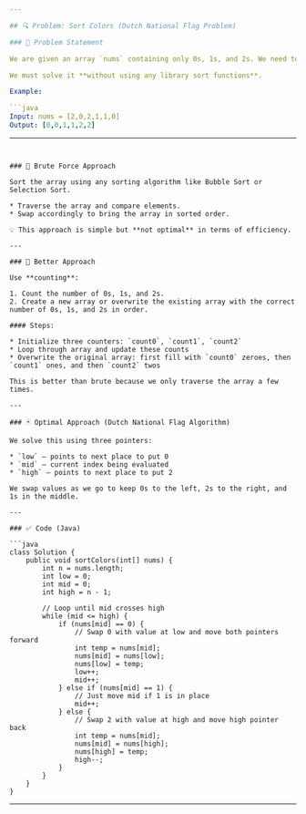 ```yaml
---

## 🔍 Problem: Sort Colors (Dutch National Flag Problem)

### 📅 Problem Statement

We are given an array `nums` containing only 0s, 1s, and 2s. We need to **sort the array in-place** so that all 0s come first, followed by all 1s, and then all 2s.

We must solve it **without using any library sort functions**.

Example:

```java
Input: nums = [2,0,2,1,1,0]
Output: [0,0,1,1,2,2]
```

---
```


### 🔫 Brute Force Approach

Sort the array using any sorting algorithm like Bubble Sort or Selection Sort.

* Traverse the array and compare elements.
* Swap accordingly to bring the array in sorted order.

💡 This approach is simple but **not optimal** in terms of efficiency.

---

### 🔄 Better Approach

Use **counting**:

1. Count the number of 0s, 1s, and 2s.
2. Create a new array or overwrite the existing array with the correct number of 0s, 1s, and 2s in order.

#### Steps:

* Initialize three counters: `count0`, `count1`, `count2`
* Loop through array and update these counts
* Overwrite the original array: first fill with `count0` zeroes, then `count1` ones, and then `count2` twos

This is better than brute because we only traverse the array a few times.

---

### 🃏 Optimal Approach (Dutch National Flag Algorithm)

We solve this using three pointers:

* `low` – points to next place to put 0
* `mid` – current index being evaluated
* `high` – points to next place to put 2

We swap values as we go to keep 0s to the left, 2s to the right, and 1s in the middle.

---

### ✅ Code (Java)

```java
class Solution {
    public void sortColors(int[] nums) {
        int n = nums.length;
        int low = 0;
        int mid = 0;
        int high = n - 1;

        // Loop until mid crosses high
        while (mid <= high) {
            if (nums[mid] == 0) {
                // Swap 0 with value at low and move both pointers forward
                int temp = nums[mid];
                nums[mid] = nums[low];
                nums[low] = temp;
                low++;
                mid++;
            } else if (nums[mid] == 1) {
                // Just move mid if 1 is in place
                mid++;
            } else {
                // Swap 2 with value at high and move high pointer back
                int temp = nums[mid];
                nums[mid] = nums[high];
                nums[high] = temp;
                high--;
            }
        }
    }
}
```

---
